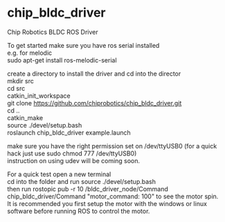 # chip_bldc_driver
Chip Robotics BLDC ROS Driver  

To get started make sure you have ros serial installed  
e.g. for melodic  
sudo apt-get install ros-melodic-serial  

create a directory to install the driver and cd into the director  
mkdir src     
cd src  
catkin_init_workspace  
git clone https://github.com/chiprobotics/chip_bldc_driver.git  
cd ..  
catkin_make  
source ./devel/setup.bash  
roslaunch chip_bldc_driver example.launch  

make sure you have the right permission set on /dev/ttyUSB0 (for a quick hack just use sudo chmod 777 /dev/ttyUSB0)  
instruction on using udev will be coming soon.   

For a quick test open a new terminal   
cd into the folder and run source ./devel/setup.bash   
then run rostopic pub -r 10 /bldc_driver_node/Command chip_bldc_driver/Command "motor_command: 100" to see the motor spin.   
It is recommended you first setup the motor with the windows or linux software before running ROS to control the motor.   